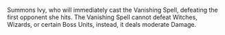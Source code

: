 Summons Ivy, who will immediately cast the Vanishing Spell, defeating the first opponent she hits. The Vanishing Spell cannot defeat Witches, Wizards, or certain Boss Units, instead, it deals moderate Damage.
